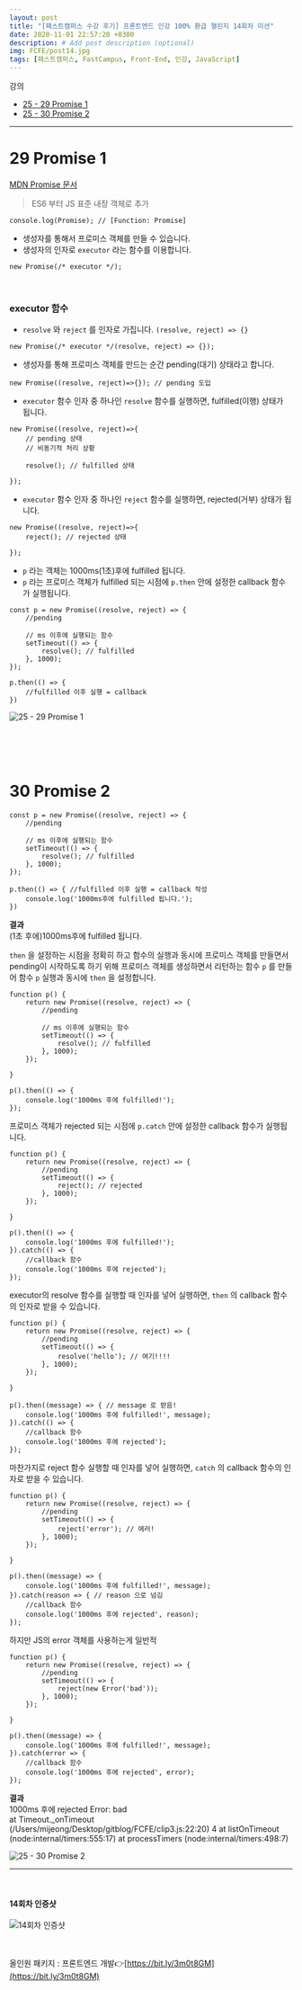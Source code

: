 ```yaml
---
layout: post
title: "[패스트캠퍼스 수강 후기] 프론트엔드 인강 100% 환급 챌린지 14회차 미션"
date: 2020-11-01 22:57:20 +0300
description: # Add post description (optional)
img: FCFE/post14.jpg
tags: [패스트캠퍼스, FastCampus, Front-End, 인강, JavaScript]
---
```


강의
- [25 - 29 Promise 1](#29-Promise-1)
- [25 - 30 Promise 2](#30-Promise-2)

*****

# 29 Promise 1

[MDN Promise 문서](https://developer.mozilla.org/ko/docs/Web/JavaScript/Reference/Global_Objects/Promise)
> ES6 부터 JS 표준 내장 객체로 추가

```
console.log(Promise); // [Function: Promise]
```

- 생성자를 통해서 프로미스 객체를 만들 수 있습니다.
- 생성자의 인자로 `executor` 라는 함수를 이용합니다.
```
new Promise(/* executor */);
```
<br>

### executor 함수
- `resolve` 와 `reject` 를 인자로 가집니다. `(resolve, reject) => {}`     

```
new Promise(/* executor */(resolve, reject) => {});
```


- 생성자를 통해 프로미스 객체를 만드는 순간 pending(대기) 상태라고 합니다.
     
```
new Promise((resolve, reject)=>{}); // pending 도입
```
     

- `executor` 함수 인자 중 하나인 `resolve` 함수를 실행하면, fulfilled(이행) 상태가 됩니다.     
     
```
new Promise((resolve, reject)=>{
    // pending 상태
    // 비동기적 처리 상황

    resolve(); // fulfilled 상태

}); 
```
     

   
- `executor` 함수 인자 중 하나인 `reject` 함수를 실행하면, rejected(거부) 상태가 됩니다.
     
```
new Promise((resolve, reject)=>{
    reject(); // rejected 상태

}); 
```
     
   
- `p` 라는 객체는 1000ms(1초)후에 fulfilled 됩니다.
- `p` 라는 프로미스 객체가 fulfilled 되는 시점에 `p.then` 안에 설정한 callback 함수가 실행됩니다.     
     
```
const p = new Promise((resolve, reject) => {
    //pending

    // ms 이후에 실행되는 함수
    setTimeout(() => { 
        resolve(); // fulfilled
    }, 1000);
});

p.then(() => { 
    //fulfilled 이후 실행 = callback
})
```


![25 - 29 Promise 1]({{site.baseurl}}/assets/img/FCFE/post14-1.png)
<br>
<br>
<br>
<br>
<br>

# 30 Promise 2

```
const p = new Promise((resolve, reject) => {
    //pending

    // ms 이후에 실행되는 함수
    setTimeout(() => { 
        resolve(); // fulfilled
    }, 1000);
});

p.then(() => { //fulfilled 이후 실행 = callback 작성
    console.log('1000ms후에 fulfilled 됩니다.');
})
```
     
**결과**      
(1초 후에)1000ms후에 fulfilled 됩니다.      
     
`then` 을 설정하는 시점을 정확히 하고 함수의 실행과 동시에 프로미스 객체를 만들면서 pending이 시작하도록 하기 위해 프로미스 객체를 생성하면서 리턴하는 함수 `p` 를 만들어 함수 `p` 실행과 동시에 `then` 을 설정합니다.

```
function p() {
    return new Promise((resolve, reject) => {
        //pending
    
        // ms 이후에 실행되는 함수
        setTimeout(() => { 
            resolve(); // fulfilled
        }, 1000);
    });

}

p().then(() => {
    console.log('1000ms 후에 fulfilled!');
});
```
   
프로미스 객체가 rejected 되는 시점에 `p.catch` 안에 설정한 callback 함수가 실행됩니다.
     
```
function p() {
    return new Promise((resolve, reject) => {
        //pending
        setTimeout(() => { 
            reject(); // rejected
        }, 1000);
    });

}

p().then(() => {
    console.log('1000ms 후에 fulfilled!');
}).catch(() => {
    //callback 함수
    console.log('1000ms 후에 rejected');
});
```
   
executor의 resolve 함수를 실행할 때 인자를 넣어 실행하면, `then` 의 callback 함수의 인자로 받을 수 있습니다.
     
```
function p() {
    return new Promise((resolve, reject) => {
        //pending
        setTimeout(() => { 
            resolve('hello'); // 여기!!!!
        }, 1000);
    });

}

p().then((message) => { // message 로 받음!
    console.log('1000ms 후에 fulfilled!', message);
}).catch(() => {
    //callback 함수
    console.log('1000ms 후에 rejected');
});
```

마찬가지로 reject 함수 실행할 때 인자를 넣어 실행하면, `catch` 의 callback 함수의 인자로 받을 수 있습니다.
      
```
function p() {
    return new Promise((resolve, reject) => {
        //pending
        setTimeout(() => { 
            reject('error'); // 에러!
        }, 1000);
    });

}

p().then((message) => {
    console.log('1000ms 후에 fulfilled!', message);
}).catch(reason => { // reason 으로 넘김
    //callback 함수
    console.log('1000ms 후에 rejected', reason);
});
```
   
하지만 JS의 error 객체를 사용하는게 일반적

```
function p() {
    return new Promise((resolve, reject) => {
        //pending
        setTimeout(() => { 
            reject(new Error('bad')); 
        }, 1000);
    });

}

p().then((message) => {
    console.log('1000ms 후에 fulfilled!', message);
}).catch(error => {
    //callback 함수
    console.log('1000ms 후에 rejected', error);
});
```
   
**결과**     
1000ms 후에 rejected Error: bad     
    at Timeout._onTimeout (/Users/mijeong/Desktop/gitblog/FCFE/clip3.js:22:20)
4    at listOnTimeout (node:internal/timers:555:17)
    at processTimers (node:internal/timers:498:7)
     
![25 - 30 Promise 2]({{site.baseurl}}/assets/img/FCFE/post14-2.png)

*****
<br>   

#### 14회차 인증샷
![14회차 인증샷]({{site.baseurl}}/assets/img/FCFE/post14.jpg)
<br>   
<br>   

올인원 패키지 : 프론트엔드 개발👉[https://bit.ly/3m0t8GM](https://bit.ly/3m0t8GM)